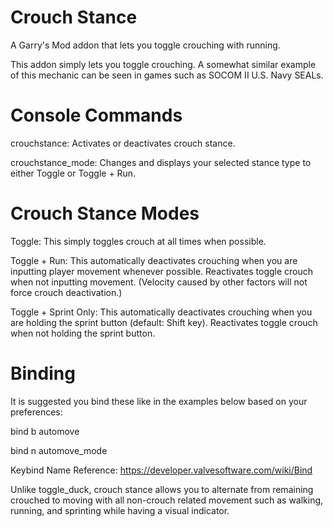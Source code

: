 # Crouch Stance
A Garry's Mod addon that lets you toggle crouching with running.

This addon simply lets you toggle crouching. A somewhat similar example of this mechanic can be seen in games such as SOCOM II U.S. Navy SEALs.

# Console Commands

crouchstance: Activates or deactivates crouch stance.

crouchstance_mode: Changes and displays your selected stance type to either Toggle or Toggle + Run.

# Crouch Stance Modes

Toggle: This simply toggles crouch at all times when possible.

Toggle + Run: This automatically deactivates crouching when you are inputting player movement whenever possible. Reactivates toggle crouch when not inputting movement. (Velocity caused by other factors will not force crouch deactivation.)

Toggle + Sprint Only: This automatically deactivates crouching when you are holding the sprint button (default: Shift key). Reactivates toggle crouch when not holding the sprint button.

# Binding

It is suggested you bind these like in the examples below based on your preferences:

bind b automove

bind n automove_mode

Keybind Name Reference: https://developer.valvesoftware.com/wiki/Bind

Unlike toggle_duck, crouch stance allows you to alternate from remaining crouched to moving with all non-crouch related movement such as walking, running, and sprinting while having a visual indicator.
